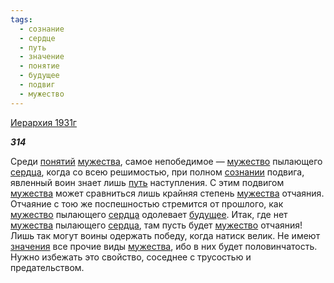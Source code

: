 ```yaml
---
tags:
  - сознание
  - сердце
  - путь
  - значение
  - понятие
  - будущее
  - подвиг
  - мужество
---
```

[Иерархия 1931г](https://127.0.0.1:4002/agni/1931)

___314___

Среди [понятий](../../../tags/#понятие) [мужества](../../../tags/#[мужество](../../../tags/#мужество)), самое непобедимое — [мужество](../../../tags/#мужество) пылающего [сердца](../../../tags/#сердце), когда со всею решимостью, при полном [сознании](../../../tags/#сознание) подвига, явленный воин знает лишь [путь](../../../tags/#путь) наступления. С этим подвигом [мужества](../../../tags/#[мужество](../../../tags/#мужество)) может сравниться лишь крайняя степень [мужества](../../../tags/#[мужество](../../../tags/#мужество)) отчаяния. Отчаяние с тою же поспешностью стремится от прошлого, как [мужество](../../../tags/#мужество) пылающего [сердца](../../../tags/#сердце) одолевает [будущее](../../../tags/#будущее). Итак, где нет [мужества](../../../tags/#[мужество](../../../tags/#мужество)) пылающего [сердца](../../../tags/#сердце), там пусть будет [мужество](../../../tags/#мужество) отчаяния! Лишь так могут воины одержать победу, когда натиск велик. Не имеют [значения](../../../tags/#значение) все прочие виды [мужества](../../../tags/#[мужество](../../../tags/#мужество)), ибо в них будет половинчатость. Нужно избежать это свойство, соседнее с трусостью и предательством.   

